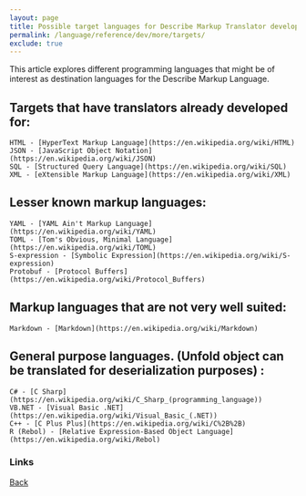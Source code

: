 ```yaml
---
layout: page
title: Possible target languages for Describe Markup Translator development
permalink: /language/reference/dev/more/targets/
exclude: true
---
```

This article explores different programming languages that might be of interest as destination languages for the Describe Markup Language.

## Targets that have translators already developed for:

	HTML - [HyperText Markup Language](https://en.wikipedia.org/wiki/HTML)
	JSON - [JavaScript Object Notation](https://en.wikipedia.org/wiki/JSON)
	SQL - [Structured Query Language](https://en.wikipedia.org/wiki/SQL)
	XML - [eXtensible Markup Language](https://en.wikipedia.org/wiki/XML)

## Lesser known markup languages:

	YAML - [YAML Ain't Markup Language](https://en.wikipedia.org/wiki/YAML)
	TOML - [Tom's Obvious, Minimal Language](https://en.wikipedia.org/wiki/TOML)
	S-expression - [Symbolic Expression](https://en.wikipedia.org/wiki/S-expression)
	Protobuf - [Protocol Buffers](https://en.wikipedia.org/wiki/Protocol_Buffers)

## Markup languages that are not very well suited:

	Markdown - [Markdown](https://en.wikipedia.org/wiki/Markdown)

## General purpose languages. (Unfold object can be translated for deserialization purposes) :

	C# - [C Sharp](https://en.wikipedia.org/wiki/C_Sharp_(programming_language))
	VB.NET - [Visual Basic .NET](https://en.wikipedia.org/wiki/Visual_Basic_(.NET))
	C++ - [C Plus Plus](https://en.wikipedia.org/wiki/C%2B%2B)
	R (Rebol) - [Relative Expression-Based Object Language](https://en.wikipedia.org/wiki/Rebol)


### Links
[Back](/language/reference/dev/)